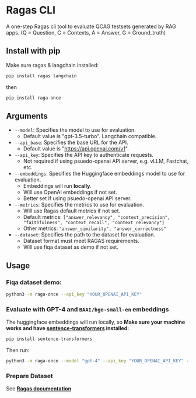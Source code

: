 # Ragas CLI

A one-step Ragas cli tool to evaluate QCAG testsets generated by RAG apps. (Q = Question, C = Contexts, A = Answer, G = Ground_truth)

## Install with pip

Make sure ragas & langchain installed:

```bash
pip install ragas langchain
```

then

```bash
pip install raga-once
```

## Arguments

- `--model`: Specifies the model to use for evaluation.
    - Default value is "gpt-3.5-turbo". Langchain compatible.
- `--api_base`: Specifies the base URL for the API.
    - Default value is "https://api.openai.com/v1".
- `--api_key`: Specifies the API key to authenticate requests. 
    - Not required if using psuedo-openai API server, e.g. vLLM, Fastchat, etc.
- `--embeddings`: Specifies the Huggingface embeddings model to use for evaluation. 
    - Embeddings will run **locally**.
    - Will use OpenAI embeddings if not set.
    - Better set if using psuedo-openai API server.
- `--metrics`: Specifies the metrics to use for evaluation.
    - Will use Ragas default metrics if not set.
    - Default metrics: `["answer_relevancy", "context_precision", "faithfulness", "context_recall", "context_relevancy"]`
    - Other metrics: `"answer_similarity", "answer_correctness"`
- `--dataset`: Specifies the path to the dataset for evaluation.    
    - Dataset format must meet RAGAS requirements.
    - Will use fiqa dataset as demo if not set.

## Usage

### Fiqa dataset demo:

```bash
python3 -m raga-once --api_key "YOUR_OPENAI_API_KEY"
```

### Evaluate with GPT-4 and `BAAI/bge-small-en` embeddings

The huggingface embeddings will run locally, so **Make sure your machine works and have [sentence-transformers](https://pypi.org/project/sentence-transformers/) installed:**

```bash
pip install sentence-transformers
```
Then run:

```bash
python3 -m raga-once --model "gpt-4" --api_key "YOUR_OPENAI_API_KEY" --embeddings "BAAI/bge-small-en" --dataset "path/to/dataset.csv"
```

### Prepare Dataset

See [**Ragas documentation**](https://docs.ragas.io/en/stable/howtos/applications/data_preparation.html)